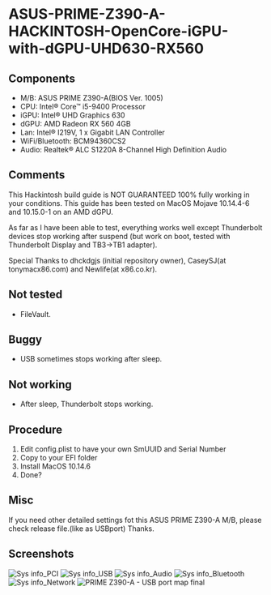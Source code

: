 # ASUS-PRIME-Z390-A-HACKINTOSH-OpenCore-iGPU-with-dGPU-UHD630-RX560


## Components
- M/B: ASUS PRIME Z390-A(BIOS Ver. 1005)
- CPU: Intel® Core™ i5-9400 Processor
- iGPU: Intel® UHD Graphics 630
- dGPU: AMD Radeon RX 560 4GB
- Lan: Intel® I219V, 1 x Gigabit LAN Controller
- WiFi/Bluetooth: BCM94360CS2
- Audio: Realtek® ALC S1220A 8-Channel High Definition Audio

## Comments
This Hackintosh build guide is NOT GUARANTEED 100% fully working in your conditions. This guide has been tested on MacOS Mojave 10.14.4-6 and 10.15.0-1 on an AMD dGPU.

As far as I have been able to test, everything works well except Thunderbolt devices stop working after suspend (but work on boot, tested with Thunderbolt Display and TB3->TB1 adapter).

Special Thanks to dhckdgjs (initial repository owner), CaseySJ(at tonymacx86.com) and Newlife(at x86.co.kr).

## Not tested
- FileVault.

## Buggy
- USB sometimes stops working after sleep.

## Not working
- After sleep, Thunderbolt stops working.

## Procedure
1. Edit config.plist to have your own SmUUID and Serial Number
2. Copy to your EFI folder
3. Install MacOS 10.14.6
4. Done?

## Misc

If you need other detailed settings fot this ASUS PRIME Z390-A M/B, please check release file.(like as USBport)
Thanks.

## Screenshots


![Sys info_PCI](https://user-images.githubusercontent.com/35429874/61994177-59df8980-b0b2-11e9-857f-47d757fa7a0f.png)
![Sys info_USB](https://user-images.githubusercontent.com/35429874/61994187-6c59c300-b0b2-11e9-896a-8a3ac4609117.png)
![Sys info_Audio](https://user-images.githubusercontent.com/35429874/61994188-711e7700-b0b2-11e9-908f-1ffd44d945a8.png)
![Sys info_Bluetooth](https://user-images.githubusercontent.com/35429874/61994190-71b70d80-b0b2-11e9-8f2a-18757d28cd83.png)
![Sys info_Network](https://user-images.githubusercontent.com/35429874/61994191-71b70d80-b0b2-11e9-888d-b25cac1842a8.png)
![PRIME Z390-A - USB port map final](https://user-images.githubusercontent.com/35429874/61994465-821cb780-b0b5-11e9-9d00-b12ed9046afc.jpg)
